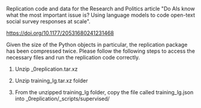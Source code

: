 Replication code and data for the Research and Politics article "Do AIs know what the most important issue is? Using language models to code open-text social survey responses at scale".

https://doi.org/10.1177/20531680241231468

Given the size of the Python objects in particular, the replication package has been compressed twice. Please follow the following steps to access the necessary files and run the replication code correctly.

1) Unzip _0replication.tar.xz

2) Unzip training_lg.tar.xz folder

3) From the unzipped training_lg folder, copy the file called training_lg.json into _0replication/_scripts/supervised/
